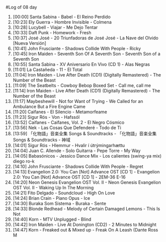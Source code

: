 #Log of 08 day

1. [00:00] Santa Sabina - Babel - El Reino Perdido
1. [10:23] Ely Guerra - Hombre Invisible - Colmena
1. [10:28] Lucybell - Viajar - Me Dejo Tentar
1. [10:33] Daft Punk - Homework - Fresh
1. [10:37] José José - 20 Triunfadoras de José José - La Nave del Olvido [Nueva Versión]
1. [10:41] John Frusciante - Shadows Collide With People - Ricky
1. [10:45] Iron Maiden - Seventh Son Of A Seventh Son - Seventh Son of a Seventh Son
1. [10:55] Santa Sabina - XV Aniversario En Vivo (CD 1) - Alas Negras
1. [11:01] La Castañeda - 11 - El Total
1. [11:04] Iron Maiden - Live After Death (CD1) (Digitally Remastered) - The Number of the Beast
1. [11:09] The Seatbelts - Cowboy Bebop Boxed Set - Call me, call me
1. [11:14] Iron Maiden - Live After Death (CD1) (Digitally Remastered) - The Number of the Beast
1. [11:17] Maybeshewill - Not for Want of Trying - We Called for an Ambulance But a Fire Engine Came
1. [11:20] Caifanes - El Silencio - Metamorfeame
1. [11:23] Sigur Rós - Von - Hafssól
1. [13:52] Caifanes - Caifanes, Vol. 2 - El Negro Cósmico
1. [13:56] Nek - Las Cosas Que Defenderé - Todo de Ti
1. [13:59] 「化物語」音楽全集 Songs & Soundtracks - 「化物語」音楽全集 Songs & Soundtracks - 神域
1. [14:01] Sigur Rós - Hlemmur - Hvalir í útrýmingarhættu
1. [14:04] Juan C. Allende - Solo Guitarra - Pepe Torre - My Way
1. [14:05] Babasónicos - Jessico Dance Mix - Los calientes (swing-ya mix) diego ro-k
1. [14:10] John Frusciante - Shadows Collide With People - Regret
1. [14:13] Evangelion 2.0: You Can [Not] Advance OST [CD 1] - Evangelion 2.0: You Can [Not] Advance OST [CD 1] - 2EM-36 E-16
1. [14:20] Neon Genesis Evangelion OST Vol. II - Neon Genesis Evangelion OST Vol. II - Waking Up In The Morning
1. [14:21] Fito Delgado - Soundcloud - High On Love
1. [14:24] Brian Crain - Piano Opus - Ice
1. [14:30] Buraka Som Sistema - Buraka - Sente
1. [14:33] Blonde Redhead - Melody of Certain Damaged Lemons - This Is Not
1. [14:40] Korn - MTV Unplugged - Blind
1. [14:42] Iron Maiden - Live At Donington (CD2) - 2 Minutes to Midnight
1. [14:47] Korn - Freaked out & Mixed up - Freak On A Leash (Dante Ross M
